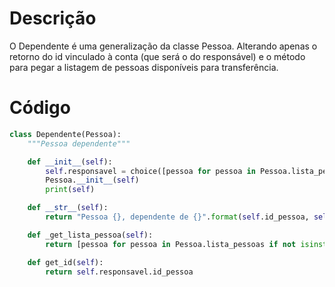 # Descrição

O Dependente é uma generalização da classe Pessoa. Alterando apenas o retorno do id vinculado à conta \(que será o do responsável\) e o método para pegar a listagem de pessoas disponíveis para transferência.

# Código

```py
class Dependente(Pessoa):
    """Pessoa dependente"""

    def __init__(self):
        self.responsavel = choice([pessoa for pessoa in Pessoa.lista_pessoas if not isinstance(pessoa, Dependente)])
        Pessoa.__init__(self)
        print(self)

    def __str__(self):
        return "Pessoa {}, dependente de {}".format(self.id_pessoa, self.responsavel.id_pessoa)

    def _get_lista_pessoa(self):
        return [pessoa for pessoa in Pessoa.lista_pessoas if not isinstance(pessoa, Dependente) and pessoa != self.responsavel]

    def get_id(self):
        return self.responsavel.id_pessoa
```



